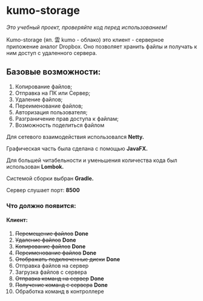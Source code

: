 # kumo-storage

*Это учебный проект, проверяйте код перед использованием!*

Kumo-storage (яп. 雲 kumo - облако) это клиент - серверное приложение аналог Dropbox. Оно позволяет хранить файлы и получать к ним доступ с удаленного сервера. 

## Базовые возможности:
1. Копирование файлов;
2. Отправка на ПК или Сервер;
3. Удаление файлов;
4. Переименование файлов;
5. Авторизация пользователя;
6. Разграничение прав доступа к файлам;
7. Возможность поделиться файлом

Для сетевого взаимодействия использовался **Netty.**

Графическая часть была сделана с помощью **JavaFX.**

Для большей читабельности и уменьшения количества кода был использован **Lombok.**

Системой сборки выбран **Gradle.**

Сервер слушает порт: **8500**

### Что должно появится:

#### Клиент:

1. ~~Перемещение файлов~~ **Done**
2. ~~Удаление файлов~~ **Done**
3. ~~Копирование файлов~~ **Done**
4. ~~Переименование файлов~~ **Done**
5. ~~Отображать подключенные диски~~ **Done**
6. Отправка файлов на сервер
7. Загрузка файлов с сервера
8. ~~Отправка команд на сервер~~ **Done**
9. ~~Получение команд с сервера~~ **Done**
10. Обработка команд в контроллере
